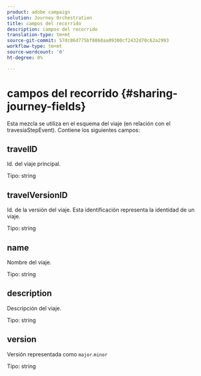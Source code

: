 ```yaml
---
product: adobe campaign
solution: Journey Orchestration
title: campos del recorrido
description: campos del recorrido
translation-type: tm+mt
source-git-commit: 57dc86d775bf8860aa09300cf2432d70c62a2993
workflow-type: tm+mt
source-wordcount: '0'
ht-degree: 0%

---
```



# campos del recorrido {#sharing-journey-fields}

Esta mezcla se utiliza en el esquema del viaje (en relación con el travesíaStepEvent). Contiene los siguientes campos:

## travelID

Id. del viaje principal.

Tipo: string

## travelVersionID

Id. de la versión del viaje. Esta identificación representa la identidad de un viaje.

Tipo: string

## name

Nombre del viaje.

Tipo: string

## description

Descripción del viaje.

Tipo: string

## version

Versión representada como `major`.`minor`

Tipo: string